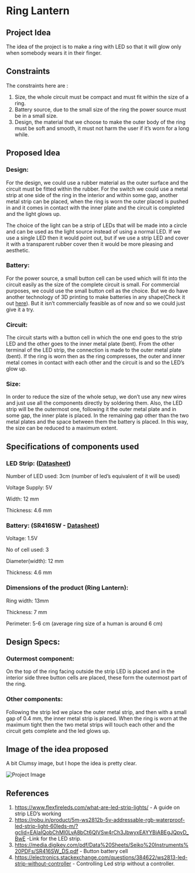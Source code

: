 # Ring Lantern

## Project Idea

The idea of the project is to make a ring with LED so that it will glow only when somebody wears it in their finger.

## Constraints

The constraints here are :

1. Size, the whole circuit must be compact and must fit within the size of a ring.
2. Battery source, due to the small size of the ring the power source must be in a small size.
3. Design, the material that we choose to make the outer body of the ring must be soft and smooth, it must not harm the user if it’s worn for a long while.

## Proposed Idea

### Design:
For the design, we could use a rubber material as the outer surface and the circuit must be fitted within the rubber. For the switch we could use a metal strip at one side of the ring in the interior and within some gap, another metal strip can be placed, when the ring is worn the outer placed is pushed in and it comes in contact with the inner plate and the circuit is completed and the light glows up.

The choice of the light can be a strip of LEDs that will be made into a circle and can be used as the light source instead of using a normal LED. If we use a single LED then it would point out, but if we use a strip LED and cover it with a transparent rubber cover then it would be more pleasing and aesthetic. 

### Battery:
For the power source, a small button cell can be used which will fit into the circuit easily as the size of the complete circuit is small. For commercial purposes, we could use the small button cell as the choice. But we do have another technology of 3D printing to make batteries in any shape(Check it out [here](https://www.printedelectronicsworld.com/articles/16197/shape-conformable-batteries-based-on-3d-printing-technology)). But it isn’t commercially feasible as of now and so we could just give it a try.

### Circuit:
The circuit starts with a button cell in which the one end goes to the strip LED and the other goes to the inner metal plate (bent). From the other terminal of the LED strip, the connection is made to the outer metal plate (bent). If the ring is worn then as the ring compresses, the outer and inner metal comes in contact with each other and the circuit is and so the LED’s glow up.

### Size:
In order to reduce the size of the whole setup, we don’t use any new wires and just use all the components directly by soldering them. Also, the LED strip will be the outermost one, following it the outer metal plate and in some gap, the inner plate is placed. In the remaining gap other than the two metal plates and the space between them the battery is placed. In this way, the size can be reduced to a maximum extent. 

## Specifications of components used

### LED Strip: ([Datasheet](https://robu.in/wp-content/uploads/2018/01/WS2812B_datasheet-1.pdf))
Number of LED used: 3cm (number of led’s equivalent of it will be used)

Voltage Supply: 5V

Width: 12 mm

Thickness: 4.6 mm

### Battery: (SR416SW - [Datasheet](https://media.digikey.com/pdf/Data%20Sheets/Seiko%20Instruments%20PDFs/SR416SW_DS.pdf))
Voltage: 1.5V

No of cell used: 3 

Diameter(width): 12 mm

Thickness: 4.6 mm


### Dimensions of the product (Ring Lantern):
Ring width: 13mm 

Thickness: 7 mm

Perimeter: 5-6 cm (average ring size of a human is around 6 cm) 

## Design Specs:
### Outermost component:
On the top of the ring facing outside the strip LED is placed and in the interior side three button cells are placed, these form the outermost part of the ring.

### Other components:
Following the strip led we place the outer metal strip, and then with a small gap of 0.4 mm, the inner metal strip is placed. When the ring is worn at the maximum tight then the two metal strips will touch each other and the circuit gets complete and the led glows up. 

## Image of the idea proposed

A bit Clumsy image, but I hope the idea is pretty clear.

![Project Image](/data/)





## References
1. https://www.flexfireleds.com/what-are-led-strip-lights/ - A guide on strip LED’s working
2. https://robu.in/product/5m-ws2812b-5v-addressable-rgb-waterproof-led-strip-light-60leds-m/?gclid=EAIaIQobChMI0LvA8bCt6QIVSw4rCh3JbwyxEAYYBiABEgJQpvD_BwE -Link for the LED strip.
3. https://media.digikey.com/pdf/Data%20Sheets/Seiko%20Instruments%20PDFs/SR416SW_DS.pdf - Button battery cell
4. https://electronics.stackexchange.com/questions/384622/ws2813-led-strip-without-controller - Controlling Led strip without a controller.
